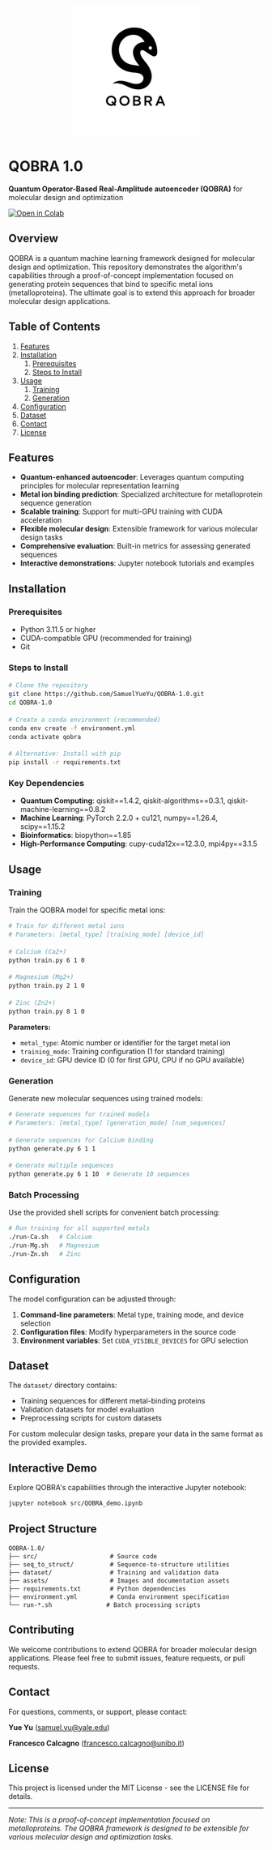 <div align="center">
  <img src="https://github.com/SamuelYueYu/QOBRA-1.0/blob/main/assets/QOBRA_logo_gradient_resized.png">
</div>

# QOBRA 1.0
**Quantum Operator-Based Real-Amplitude autoencoder (QOBRA)** for molecular design and optimization

[![Open in Colab](https://colab.research.google.com/assets/colab-badge.svg)](https://colab.research.google.com/github/SamuelYueYu/QOBRA-1.0/blob/main/src/QOBRA_demo.ipynb)

## Overview
QOBRA is a quantum machine learning framework designed for molecular design and optimization. This repository demonstrates the algorithm's capabilities through a proof-of-concept implementation focused on generating protein sequences that bind to specific metal ions (metalloproteins). The ultimate goal is to extend this approach for broader molecular design applications.

## Table of Contents
1. [Features](#features)
2. [Installation](#installation)
    1. [Prerequisites](#prerequisites)
    2. [Steps to Install](#steps-to-install)
3. [Usage](#usage)
    1. [Training](#training)
    2. [Generation](#generation)
4. [Configuration](#configuration)
5. [Dataset](#dataset)
6. [Contact](#contact)
7. [License](#license)

## Features
- **Quantum-enhanced autoencoder**: Leverages quantum computing principles for molecular representation learning
- **Metal ion binding prediction**: Specialized architecture for metalloprotein sequence generation
- **Scalable training**: Support for multi-GPU training with CUDA acceleration
- **Flexible molecular design**: Extensible framework for various molecular design tasks
- **Comprehensive evaluation**: Built-in metrics for assessing generated sequences
- **Interactive demonstrations**: Jupyter notebook tutorials and examples

## Installation
### Prerequisites
- Python 3.11.5 or higher
- CUDA-compatible GPU (recommended for training)
- Git

### Steps to Install
```bash
# Clone the repository
git clone https://github.com/SamuelYueYu/QOBRA-1.0.git
cd QOBRA-1.0

# Create a conda environment (recommended)
conda env create -f environment.yml
conda activate qobra

# Alternative: Install with pip
pip install -r requirements.txt
```

### Key Dependencies
- **Quantum Computing**: qiskit==1.4.2, qiskit-algorithms==0.3.1, qiskit-machine-learning==0.8.2
- **Machine Learning**: PyTorch 2.2.0 + cu121, numpy==1.26.4, scipy==1.15.2
- **Bioinformatics**: biopython==1.85
- **High-Performance Computing**: cupy-cuda12x==12.3.0, mpi4py==3.1.5

## Usage

### Training
Train the QOBRA model for specific metal ions:

```bash
# Train for different metal ions
# Parameters: [metal_type] [training_mode] [device_id]

# Calcium (Ca2+)
python train.py 6 1 0

# Magnesium (Mg2+) 
python train.py 2 1 0

# Zinc (Zn2+)
python train.py 8 1 0
```

**Parameters:**
- `metal_type`: Atomic number or identifier for the target metal ion
- `training_mode`: Training configuration (1 for standard training)
- `device_id`: GPU device ID (0 for first GPU, CPU if no GPU available)

### Generation
Generate new molecular sequences using trained models:

```bash
# Generate sequences for trained models
# Parameters: [metal_type] [generation_mode] [num_sequences]

# Generate sequences for Calcium binding
python generate.py 6 1 1

# Generate multiple sequences
python generate.py 6 1 10  # Generate 10 sequences
```

### Batch Processing
Use the provided shell scripts for convenient batch processing:

```bash
# Run training for all supported metals
./run-Ca.sh   # Calcium
./run-Mg.sh   # Magnesium  
./run-Zn.sh   # Zinc
```

## Configuration
The model configuration can be adjusted through:

1. **Command-line parameters**: Metal type, training mode, and device selection
2. **Configuration files**: Modify hyperparameters in the source code
3. **Environment variables**: Set `CUDA_VISIBLE_DEVICES` for GPU selection

## Dataset
The `dataset/` directory contains:
- Training sequences for different metal-binding proteins
- Validation datasets for model evaluation
- Preprocessing scripts for custom datasets

For custom molecular design tasks, prepare your data in the same format as the provided examples.

## Interactive Demo
Explore QOBRA's capabilities through the interactive Jupyter notebook:
```bash
jupyter notebook src/QOBRA_demo.ipynb
```

## Project Structure
```
QOBRA-1.0/
├── src/                    # Source code
├── seq_to_struct/          # Sequence-to-structure utilities
├── dataset/                # Training and validation data
├── assets/                 # Images and documentation assets
├── requirements.txt        # Python dependencies
├── environment.yml         # Conda environment specification
└── run-*.sh               # Batch processing scripts
```

## Contributing
We welcome contributions to extend QOBRA for broader molecular design applications. Please feel free to submit issues, feature requests, or pull requests.

## Contact
For questions, comments, or support, please contact:

**Yue Yu** (samuel.yu@yale.edu)

**Francesco Calcagno** (francesco.calcagno@unibo.it)

## License
This project is licensed under the MIT License - see the LICENSE file for details.

---

*Note: This is a proof-of-concept implementation focused on metalloproteins. The QOBRA framework is designed to be extensible for various molecular design and optimization tasks.*
